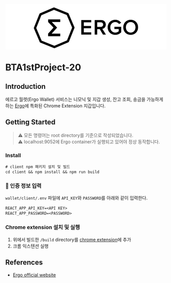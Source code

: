 <p align="center" style="background-color:white;padding-top: 10px">
    <picture>
      <img src="client/public/ergo_logo_long.png" height="128">
    </picture>
</p>

# BTA1stProject-20

## Introduction

에르고 월렛(Ergo Wallet) 서비스는 니모닉 및 지갑 생성, 잔고 조회, 송금을 가능하게 하는 [Ergo](https://ergoplatform.org/)에 특화된 Chrome Extension 지갑입니다.

## Getting Started

> ⚠️ 모든 명령어는 root directory를 기준으로 작성되었습니다.  
> ⚠️ localhost:9052에 Ergo container가 실행되고 있어야 정상 동작합니다.

### Install

```shell
# client npm 패키지 설치 및 빌드
cd client && npm install && npm run build
```

### 🚨 인증 정보 입력
`wallet/client/.env` 파일에 `API_KEY`와 `PASSWORD`를 아래와 같이 입력한다.
```shell
REACT_APP_API_KEY=<API KEY>
REACT_APP_PASSWORD=<PASSWORD>
```

### Chrome extension 설치 및 실행

1. 위에서 빌드한 `/build` directory를 [chrome extension](chrome://extensions/)에 추가
2. 크롬 익스텐션 실행

## References

* [Ergo official website](https://ergoplatform.org/)